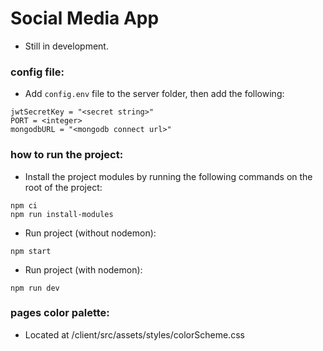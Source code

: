 # Social Media App
- Still in development.

### config file:
- Add `config.env` file to the server folder, then add the following:
```
jwtSecretKey = "<secret string>"
PORT = <integer>
mongodbURL = "<mongodb connect url>"
```

### how to run the project:
- Install the project modules by running the following commands on the root of the project:
```
npm ci
npm run install-modules
```

- Run project (without nodemon):
```
npm start
```
- Run project (with nodemon):
```
npm run dev
```



### pages color palette:
- Located at /client/src/assets/styles/colorScheme.css
